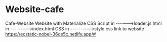 # Website-cafe
Cafe-Website
Website with Materialize CSS 
Script in ------>loader.js
html in -------->index.html
CSS in --------->style.css
link to website https://ecstatic-nobel-36ce5c.netlify.app/#
